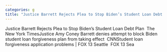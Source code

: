 ```yaml
---
categories: g
title: "Justice Barrett Rejects Plea to Stop Biden’s Student Loan Debt Plan  The New York Times"
---
```

Justice Barrett Rejects Plea to Stop Biden’s Student Loan Debt Plan&nbsp;&nbsp;The New York TimesJustice Amy Coney Barrett denies attempt to block Biden student loan forgiveness plan from taking effect&nbsp;&nbsp;CNNStudent loan forgiveness application problems | FOX 13 Seattle&nbsp;&nbsp;FOX 13 Sea